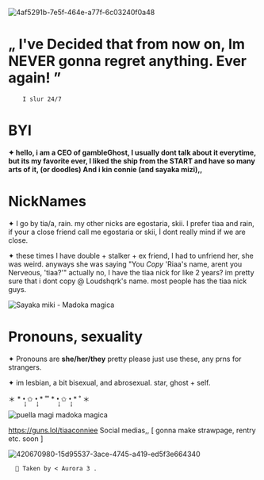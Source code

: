 
![4af5291b-7e5f-464e-a77f-6c03240f0a48](https://github.com/user-attachments/assets/51e0cbf2-23cf-4ddc-83ad-2f20e285c48c)
 

# „ I've Decided that from now on, Im NEVER gonna regret anything. Ever again! ” 

        I slur 24/7

# BYI 
  
**✦ hello, i am a CEO of gambleGhost, I usually dont talk about it everytime, but its my favorite ever, I liked the ship from the START and have so many arts of it, (or doodles) And i kin connie (and sayaka mizi),,**


# NickNames
✦ I go by tia/a, rain. my other nicks are egostaria, skii. I prefer tiaa and rain, if your a close friend call me egostaria or skii, İ dont really mind if we are close. 

✦ these times I have double + stalker + ex friend, I had to unfriend her, she was weird. anyways she was saying "You *Copy* 'Riaa's name, arent you Nerveous, 'tiaa?'" actually no, I have the tiaa nick for like 2 years? im pretty sure that i dont copy @ Loudshqrk's name. most people has the tiaa nick guys.  


![Sayaka miki - Madoka magica](https://github.com/user-attachments/assets/f0868ef0-b307-4320-a8ee-af0788870991)


# Pronouns, sexuality
✦ Pronouns are **she/her/they** pretty please just use these, any prns for strangers. 

✦ im lesbian, a bit bisexual, and abrosexual. star, ghost + self.


＊ * •̩̩͙ ✩ •̩̩͙ * ˚˚ * •̩̩͙ ✩ •̩̩͙ *  ˚     ＊


![puella magi madoka magica](https://github.com/user-attachments/assets/a2754ca7-a4d0-4b69-9e8b-652818b875df)

https://guns.lol/tiaaconniee
Social medias,, 
[ gonna make strawpage, rentry etc. soon ]



![420670980-15d95537-3ace-4745-a419-ed5f3e664340](https://github.com/user-attachments/assets/0cb85fba-f697-45d8-829f-96c51283f9d1)


      🌷 Taken by < Aurora 3 . 
  

     

